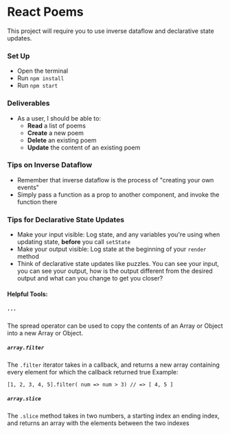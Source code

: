 # React Poems

This project will require you to use inverse dataflow and declarative state updates.

### Set Up 
* Open the terminal
* Run `npm install`
* Run `npm start`

### Deliverables
* As a user, I should be able to:
    * **Read** a list of poems
    * **Create** a new poem
    * **Delete** an existing poem
    * **Update** the content of an existing poem
    
### Tips on Inverse Dataflow
* Remember that inverse dataflow is the process of "creating your own events"
* Simply pass a function as a prop to another component, and invoke the function there

### Tips for Declarative State Updates
* Make your input visible: Log state, and any variables you're using when updating state, **before** you call `setState`
* Make your output visible: Log state at the beginning of your `render` method
* Think of declarative state updates like puzzles. You can see your input, you can see your output, how is the output different from the desired output and what can you change to get you closer?

#### Helpful Tools:

##### `...`
The spread operator can be used to copy the contents of an Array or Object into a new Array or Object.

##### `array.filter` 
The `.filter` iterator takes in a callback, and returns a new array containing every element for which the callback returned true
Example:
```
[1, 2, 3, 4, 5].filter( num => num > 3) // => [ 4, 5 ]
```

##### `array.slice`
The `.slice` method takes in two numbers, a starting index an ending index, and returns an array with the elements between the two indexes